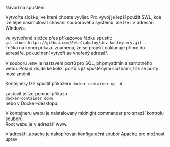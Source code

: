 Návod na spuštění:

Vytvořte složku, ve které chcete vyvíjet. Pro vývoj je lepší použit SWL, kde 
lze lépe nasimulovat chování souborového systému, ale lze i v adresáři Windows. 

ve vytvořené složce přes příkazovou řádku spustit:  
`git clone https://github.com/PetrCiahotny/dev-kontejnery.git .`  
Tečka na konci příkazu znamená, že se projekt naklonuje přímo do adresáře, 
pokud není vytvoří se vnořený adresář.  

V souboru .env je nastavení portů pro SQL, phpmyadmin a samotného webu. 
Pokud dojde ke kolizi portů s již spuštěnými službami, tak se porty musí změnit.  

Kontejnery lze spustit příkazem
`docker-container up -d`

zastavit je lze pomocí příkazu  
`docker-container down`  
nebo v Docker-desktopu.

V kontejneru webu je naistalovaný midnight commander pro snazší kontrolu souborů.  
Root webu je v adresáří www.  

V adresáři .apache je nakopírován konfigurační soubor Apache pro možnost úprav


